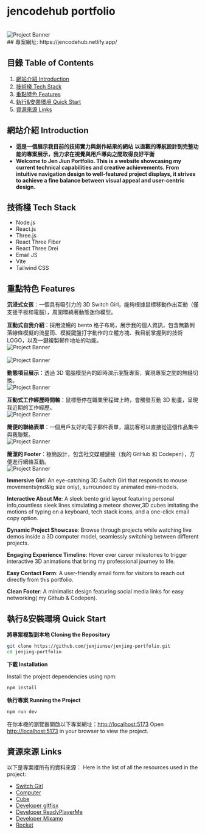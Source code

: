 # jencodehub portfolio

<br />
      <img src="https://github.com/jenjiunsu/jenjing-portfolio/blob/main/public/assets/Banner.png" alt="Project Banner">
<br />
## 專案網址: https://jencodehub.netlify.app/

## <a name="table">目錄 Table of Contents</a>

1. [網站介紹 Introduction](#introduction)
2. [技術棧 Tech Stack](#tech-stack)
3. [重點特色 Features](#features)
4. [執行&安裝環境 Quick Start](#quick-start)
5. [資源來源 Links](#links)

## <a name="introduction">網站介紹 Introduction</a>

- **這是一個展示我目前的技術實力與創作結果的網站**
  **以直觀的導航設計到完整功能的專案展示，我力求在視覺與用戶導向之間取得良好平衡**
- **Welcome to Jen Jiun Portfolio.
  This is a website showcasing my current technical capabilities and creative achievements.
  From intuitive navigation design to well-featured project displays, it strives to achieve a fine balance between visual appeal and user-centric design.**

## <a name="tech-stack">技術棧 Tech Stack</a>

- Node.js
- React.js
- Three.js
- React Three Fiber
- React Three Drei
- Email JS
- Vite
- Tailwind CSS

## <a name="features">重點特色 Features</a>

**沉浸式女孩**：一個具有吸引力的 3D Switch Girl，能夠根據鼠標移動作出互動（僅支援平板和電腦），周圍環繞著動態迷你模型。

**互動式自我介紹**：採用流暢的 bento 格子布局，展示我的個人資訊，包含無數俐落線條模擬的流星雨、模擬鍵盤打字動作的立體方塊、我目前掌握到的技術 LOGO，以及一鍵複製郵件地址的功能。
<br />
<img src="https://github.com/jenjiunsu/jenjing-portfolio/blob/main/public/assets/AboutMe01.png" alt="Project Banner">
<br />
<br />
<img src="https://github.com/jenjiunsu/jenjing-portfolio/blob/main/public/assets/AboutMe02.png" alt="Project Banner">
<br />

**動態項目展示**：透過 3D 電腦模型內的即時演示瀏覽專案，實現專案之間的無縫切換。
<br />
<img src="https://github.com/jenjiunsu/jenjing-portfolio/blob/main/public/assets/ProjectShowcase.png" alt="Project Banner">
<br />

**互動式工作經歷時間軸**：鼠標懸停在職業里程碑上時，會觸發互動 3D 動畫，呈現我近期的工作經歷。
<br />
<img src="https://github.com/jenjiunsu/jenjing-portfolio/blob/main/public/assets/WorkExperience.png" alt="Project Banner">
<br />

**簡便的聯絡表單**：一個用戶友好的電子郵件表單，讓訪客可以直接從這個作品集中與我聯繫。
<br />
<img src="https://github.com/jenjiunsu/jenjing-portfolio/blob/main/public/assets/ContactMe.png" alt="Project Banner">
<br />

**簡潔的 Footer**：極簡設計，包含社交媒體鏈接（我的 GitHub 和 Codepen），方便進行網絡互動。
<br />
<img src="https://github.com/jenjiunsu/jenjing-portfolio/blob/main/public/assets/Footer.png" alt="Project Banner">
<br />

**Immersive Girl**: An eye-catching 3D Switch Girl that responds to mouse movements(md&lg size only), surrounded by animated mini-models.

**Interactive About Me**: A sleek bento grid layout featuring personal info,countless sleek lines simulating a meteor shower,3D cubes imitating the motions of typing on a keyboard, tech stack icons, and a one-click email copy option.

**Dynamic Project Showcase**: Browse through projects while watching live demos inside a 3D computer model, seamlessly switching between different projects.

**Engaging Experience Timeline**: Hover over career milestones to trigger interactive 3D animations that bring my professional journey to life.

**Easy Contact Form**: A user-friendly email form for visitors to reach out directly from this portfolio.

**Clean Footer**: A minimalist design featuring social media links for easy networking( my Github & Codepen).

## <a name="quick-start">執行&安裝環境 Quick Start</a>

**將專案複製到本地 Cloning the Repository**

```bash
git clone https://github.com/jenjiunsu/jenjing-portfolio.git
cd jenjing-portfolio
```

**下載 Installation**

Install the project dependencies using npm:

```bash
npm install
```

**執行專案 Running the Project**

```bash
npm run dev
```

在你本機的瀏覽器開啟以下專案網址：[http://localhost:5173](http://localhost:5173)
Open [http://localhost:5173](http://localhost:5173) in your browser to view the project.

## <a name="links">資源來源 Links</a>

以下是專案裡所有的資料來源：
Here is the list of all the resources used in the project:

- [Switch Girl](https://www.tripo3d.ai/)
- [Computer](https://sketchfab.com/3d-models/lumen-64-computer-29bb034488474b79a21cdada562a060f)
- [Cube](https://sketchfab.com/3d-models/rounded-cube-e1e49d4e8e3641a6ad111713947de416)
- [Developer gltfjsx](https://gltf.pmnd.rs/)
- [Developer ReadyPlayerMe](https://readyplayer.me/)
- [Developer Mixamo](https://www.mixamo.com/)
- [Rocket](https://sketchfab.com/3d-models/rocket-b17a0f9f805c4fa7b978829006bbb57f)
